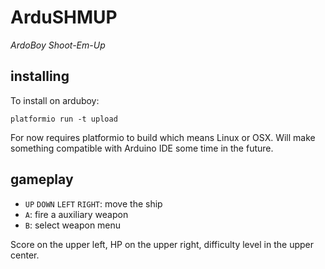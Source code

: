 # ArduSHMUP

*ArdoBoy Shoot-Em-Up*

## installing

To install on arduboy:

```
platformio run -t upload
```

For now requires platformio to build which means Linux or OSX. Will make something compatible with Arduino IDE some time in the future. 

## gameplay

- `UP` `DOWN` `LEFT` `RIGHT`: move the ship
- `A`: fire a auxiliary weapon
- `B`: select weapon menu

Score on the upper left, HP on the upper right, difficulty level in the upper center.